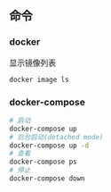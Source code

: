 
命令
---

### docker

显示镜像列表

    docker image ls

### docker-compose

``` sh
# 启动
docker-compose up
# 后台启动(detached mode)
docker-compose up -d
# 查看
docker-compose ps
# 停止
docker-compose down
```

